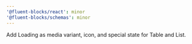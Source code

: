 ```yaml
---
'@fluent-blocks/react': minor
'@fluent-blocks/schemas': minor
---
```


Add Loading as media variant, icon, and special state for Table and List.
